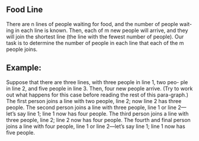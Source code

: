 ## Food Line

There are n lines of people waiting for food, and the number of people wait-
ing in each line is known. Then, each of m new people will arrive, and they
will join the shortest line (the line with the fewest number of people). Our
task is to determine the number of people in each line that each of the m
people joins.

## Example:
Suppose that there are three lines, with three people in line 1, two peo-
ple in line 2, and five people in line 3. Then, four new people arrive. (Try
to work out what happens for this case before reading the rest of this para-graph.)
The first person joins a line with two people, line 2; now line 2 has
three people. The second person joins a line with three people, line 1 or line
2—let’s say line 1; line 1 now has four people. The third person joins a line
with three people, line 2; line 2 now has four people. The fourth and final
person joins a line with four people, line 1 or line 2—let’s say line 1; line 1
now has five people.

